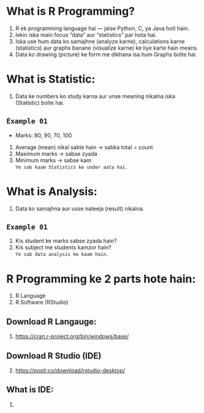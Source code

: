 # What is R Programming?
1. R ek programming language hai — jaise Python, C, ya Java hoti hain.
2. lekin iska main focus “data” aur “statistics” par hota hai.
3. Iska use hum data ko samajhne (analyze karne), calculations karne (statistics) aur graphs banane (visualize karne) ke liye karte hain means.
4. Data ko drawing (picture) ke form me dikhana isa hum Graphs bolte hai.

# What is Statistic:
1. Data ke numbers ko study karna aur unse meaning nikalna iska (Statistic) bolte hai.
   
## `Èxample 01`
- Marks: 80, 90, 70, 100
1. Average (mean) nikal sakte hain → sabka total ÷ count
2. Maximum marks → sabse zyada
3. Minimum marks → sabse kam <br>
`Ye sab kaam Statistics ke under aata hai.`

# What is Analysis:
1. Data ko samajhna aur usse nateeja (result) nikalna.

## `Example 01`
1. Kis student ke marks sabse zyada hain?
2. Kis subject me students kamzor hain? <br>
`Ye sab data analysis ke kaam hain.`

# R Programming ke 2 parts hote hain:
1. R Language
2. R Software (RStudio)

## Download R Langauge:
1. https://cran.r-project.org/bin/windows/base/

## Download R Studio (IDE)
2. https://posit.co/download/rstudio-desktop/

## What is IDE:

1. 